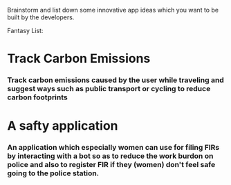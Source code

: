 Brainstorm and list down some innovative app ideas which you want to be built by the developers.

Fantasy List:
# Track Carbon Emissions
 ### Track carbon emissions caused by the user while traveling and suggest ways such as public transport or cycling to reduce carbon footprints
# A safty application
 ### An application which especially women can use for filing FIRs by interacting with a bot so as to reduce the work burdon on police and also to register FIR if they (women) don't feel safe going to the police station.
